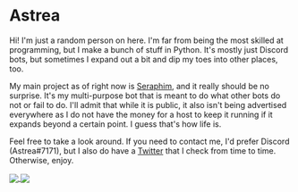 # Astrea

Hi! I'm just a random person on here. I'm far from being the most skilled at programming, but I make a bunch of stuff in Python. It's mostly just Discord bots, but sometimes I expand out a bit and dip my toes into other places, too.

My main project as of right now is [Seraphim](https://github.com/Astrea49/Seraphim-Bot), and it really should be no surprise. It's my multi-purpose bot that is meant to do what other bots do not or fail to do. I'll admit that while it is public, it also isn't being advertised everywhere as I do not have the money for a host to keep it running if it expands beyond a certain point. I guess that's how life is.

Feel free to take a look around. If you need to contact me, I'd prefer Discord (Astrea#7171), but I also do have a [Twitter](https://twitter.com/Astrea49) that I check from time to time. Otherwise, enjoy.

<a href="https://github.com/Astrea49">
  <img align="center" src="https://github-readme-stats.vercel.app/api?username=Astrea49&show_icons=true&theme=dark" />
</a>
<a href="https://github.com/Astrea49">
  <img align="center" src="https://github-readme-stats.vercel.app/api/top-langs/?username=Astrea49&layout=compact&exclude_repo=DH-Season-6-Archive,PD-Season-1-Archive,PD-Season-2-Archive,DH-Season-7-Archive,DH-Season-8-Archive,DHGeneralArchive&theme=dark" />
</a>
